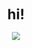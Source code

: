 <div align="center">
  <h1 align="center">hi!</h1>
  <p align="center">
    <a href="https://discord.com/users/660136887268409355"><img src="https://lanyard-profile-readme.vercel.app/api/219541416760705024"></a>
</div>

